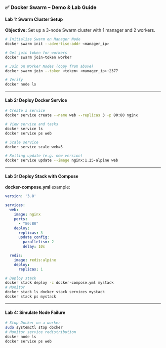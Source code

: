 ### ✅ **Docker Swarm – Demo & Lab Guide**

#### **Lab 1: Swarm Cluster Setup**

**Objective:** Set up a 3-node Swarm cluster with 1 manager and 2 workers.

```bash
# Initialize Swarm on Manager Node
docker swarm init --advertise-addr <manager_ip>

# Get join token for workers
docker swarm join-token worker

# Join on Worker Nodes (copy from above)
docker swarm join --token <token> <manager_ip>:2377

# Verify
docker node ls
```

---

#### **Lab 2: Deploy Docker Service**

```bash
# Create a service
docker service create --name web --replicas 3 -p 80:80 nginx

# View service and tasks
docker service ls
docker service ps web

# Scale service
docker service scale web=5

# Rolling update (e.g. new version)
docker service update --image nginx:1.25-alpine web
```

---

#### **Lab 3: Deploy Stack with Compose**

**docker-compose.yml** example:

```yaml
version: '3.8'

services:
  web:
    image: nginx
    ports:
      - "80:80"
    deploy:
      replicas: 3
      update_config:
        parallelism: 2
        delay: 10s

  redis:
    image: redis:alpine
    deploy:
      replicas: 1
```

```bash
# Deploy stack 
docker stack deploy -c docker-compose.yml mystack 
# Monitor 
docker stack ls docker stack services mystack 
docker stack ps mystack
```

---

#### **Lab 4: Simulate Node Failure**

```bash
# Stop Docker on a worker 
sudo systemctl stop docker 
# Monitor service redistribution 
docker node ls 
docker service ps web
```

